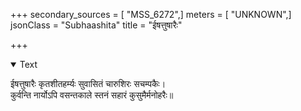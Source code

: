 +++
secondary_sources = [ "MSS_6272",]
meters = [ "UNKNOWN",]
jsonClass = "Subhaashita"
title = "ईषत्तुषारैः"

+++

<details open><summary>Text</summary>

ईषत्तुषारैः कृतशीतहर्म्यः सुवासितं चारुशिरः सचम्पकैः।  
कुर्वन्ति नार्योऽपि वसन्तकाले स्तनं सहारं कुसुमैर्मनोहरैः॥
</details>
